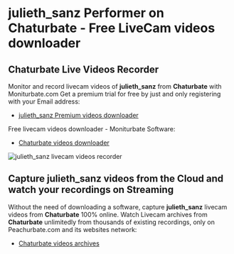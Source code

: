 # julieth_sanz Performer on Chaturbate - Free LiveCam videos downloader

## Chaturbate Live Videos Recorder

Monitor and record livecam videos of **julieth_sanz** from **Chaturbate** with Moniturbate.com
Get a premium trial for free by just and only registering with your Email address:
* [julieth_sanz Premium videos downloader](https://moniturbate.com/request-demo-licence-key.html)

Free livecam videos downloader - Moniturbate Software:
* [Chaturbate videos downloader](https://moniturbate.com/moniturbate-download-software.html)

![julieth_sanz livecam videos recorder](https://peachurnet.com/templates/moniturbate-software.png)


## Capture julieth_sanz videos from the Cloud and watch your recordings on Streaming

Without the need of downloading a software, capture **julieth_sanz** livecam videos from **Chaturbate** 100% online.
Watch Livecam archives from **Chaturbate** unlimitedly from thousands of existing recordings, only on Peachurbate.com and its websites network:
* [Chaturbate videos archives](https://peachurnet.com/)